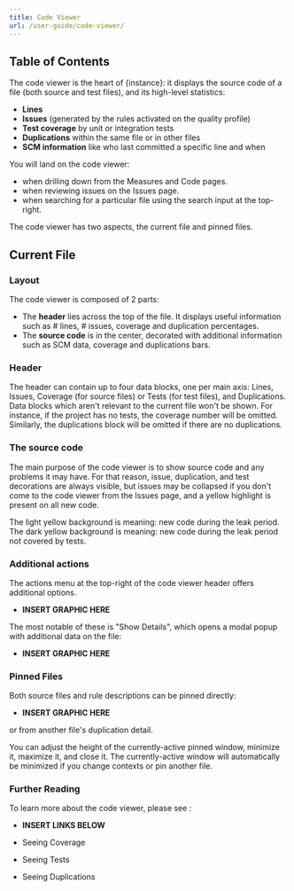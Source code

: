 ```yaml
---
title: Code Viewer
url: /user-guide/code-viewer/
---
```


## Table of Contents

The code viewer is the heart of {instance}: it displays the source code of a file (both source and test files), and its high-level statistics:

* **Lines**
* **Issues** (generated by the rules activated on the quality profile)
* **Test coverage** by unit or integration tests
* **Duplications** within the same file or in other files
* **SCM information** like who last committed a specific line and when

You will land on the code viewer:

* when drilling down from the Measures and Code pages.
* when reviewing issues on the Issues page.
* when searching for a particular file using the search input at the top-right.

The code viewer has two aspects, the current file and pinned files.

## Current File
### Layout

The code viewer is composed of 2 parts:

* The **header** lies across the top of the file. It displays useful information such as # lines, # issues, coverage and duplication percentages.
* The **source code** is in the center, decorated with additional information such as SCM data, coverage and duplications bars.

### Header

The header can contain up to four data blocks, one per main axis: Lines, Issues, Coverage (for source files) or Tests (for test files), and Duplications. Data blocks which aren't relevant to the current file won't be shown. For instance, if the project has no tests, the coverage number will be omitted. Similarly, the duplications block will be omitted if there are no duplications.

### The source code

The main purpose of the code viewer is to show source code and any problems it may have. For that reason, issue, duplication, and test decorations are always visible, but issues may be collapsed if you don't come to the code viewer from the Issues page, and a yellow highlight is present on all new code.

The light yellow background is meaning: new code during the leak period.
The dark yellow background is meaning: new code during the leak period not covered by tests.

### Additional actions

The actions menu at the top-right of the code viewer header offers additional options. 

* **INSERT GRAPHIC HERE**

The most notable of these is "Show Details", which opens a modal popup with additional data on the file:

* **INSERT GRAPHIC HERE**

### Pinned Files

Both source files and rule descriptions can be pinned directly:

* **INSERT GRAPHIC HERE**

or from another file's duplication detail.

You can adjust the height of the currently-active pinned window, minimize it, maximize it, and close it. The currently-active window will automatically be minimized if you change contexts or pin another file.

### Further Reading

To learn more about the code viewer, please see :

* **INSERT LINKS BELOW**

* Seeing Coverage
* Seeing Tests
* Seeing Duplications